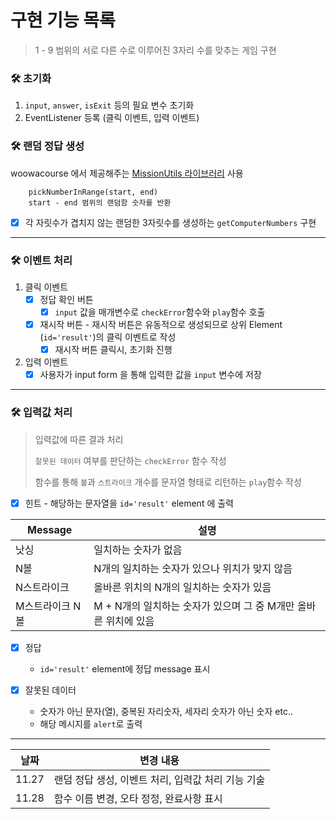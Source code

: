 # 구현 기능 목록

> 1 - 9 범위의 서로 다른 수로 이루어진 3자리 수를 맞추는 게임 구현

### 🛠 초기화

1. `input`, `answer`, `isExit` 등의 필요 변수 초기화
2. EventListener 등록 (클릭 이벤트, 입력 이벤트)

### 🛠 랜덤 정답 생성

woowacourse 에서 제공해주는 [MissionUtils 라이브러리](https://github.com/woowacourse-projects/javascript-mission-utils#mission-utils) 사용

```
    pickNumberInRange(start, end)
    start - end 범위의 랜덤함 숫자를 반환
```

- [x] 각 자릿수가 겹치지 않는 랜덤한 3자릿수를 생성하는 `getComputerNumbers` 구현

---

### 🛠 이벤트 처리

1. 클릭 이벤트
   - [x] 정답 확인 버튼
     - [x] `input` 값을 매개변수로 `checkError`함수와 `play`함수 호출
   - [x] 재시작 버튼 - 재시작 버튼은 유동적으로 생성되므로 상위 Element (`id='result'`)의 클릭 이벤트로 작성
     - [x] 재시작 버튼 클릭시, 초기화 진행

2. 입력 이벤트
   - [x] 사용자가 input form 을 통해 입력한 값을 `input` 변수에 저장

---

### 🛠 입력값 처리

> 입력값에 따른 결과 처리
>
> `잘못된 데이터` 여부를 판단하는 `checkError` 함수 작성
>
> 함수를 통해 `볼`과 `스트라이크` 개수를 문자열 형태로 리턴하는 `play`함수 작성



- [x] 힌트 - 해당하는 문자열을 `id='result'` element 에 출력

| Message | 설명 |
|---|---|
| 낫싱 | 일치하는 숫자가 없음 |
| N볼 | N개의 일치하는 숫자가 있으나 위치가 맞지 않음 |
| N스트라이크 | 올바른 위치의 N개의 일치하는 숫자가 있음 |
| M스트라이크 N볼 | M + N개의 일치하는 숫자가 있으며 그 중 M개만 올바른 위치에 있음 |

- [x] 정답
  - `id='result'` element에 정답 message 표시

- [x] 잘못된 데이터
  - 숫자가 아닌 문자(열), 중복된 자리숫자, 세자리 숫자가 아닌 숫자 etc..
  - 해당 메시지를 `alert`로 출력

---

| 날짜 | 변경 내용 |
|---|---|
| 11.27 | 랜덤 정답 생성, 이벤트 처리, 입력값 처리 기능 기술 |
| 11.28 | 함수 이름 변경, 오타 정정, 완료사항 표시 |